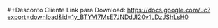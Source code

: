 #+Desconto Cliente
Link para Download: https://docs.google.com/uc?export=download&id=1y_BTYVl7MsE7JNDdJI20v1LDzJShLsH0
